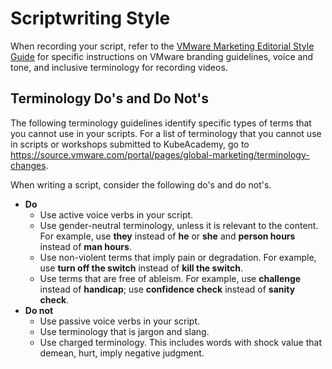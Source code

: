 # Scriptwriting Style 

When recording your script, refer to the [VMware Marketing Editorial Style Guide](https://www.vmware.com/content/dam/brand/photography-only/guidelines/writing-and-naming/editorial-style-guide/marketing-editorial-style-guide.pdf) for specific instructions on VMware branding guidelines, voice and tone, and inclusive terminology for recording videos. 

## Terminology Do's and Do Not's

The following terminology guidelines identify specific types of terms that you cannot use in your scripts. For a list of terminology that you cannot use in scripts or workshops submitted to KubeAcademy, go to https://source.vmware.com/portal/pages/global-marketing/terminology-changes.

When writing a script, consider the following do's and do not's.

- **Do** 
   - Use active voice verbs in your script.
   - Use gender-neutral terminology, unless it is relevant to the content. For example, use **they** instead of **he** or **she** and **person hours** instead of **man hours**. 
   - Use non-violent terms that imply pain or degradation. For example, use **turn off the switch** instead of **kill the switch**.
   - Use terms that are free of ableism. For example, use **challenge** instead of **handicap**; use **confidence check** instead of **sanity check**.
- **Do not** 
   - Use passive voice verbs in your script.
   - Use terminology that is jargon and slang.
   - Use charged terminology. This includes words with shock value that demean, hurt, imply negative judgment.
